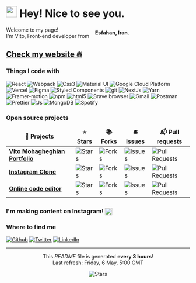 <h1><img src="https://emojis.slackmojis.com/emojis/images/1531849430/4246/blob-sunglasses.gif?1531849430" width="30"/> Hey! Nice to see you.</h1>


<div style="display:flex; align-items:center;" >Welcome to my page! </br> I'm Vito, Front-end developer from <img src="https://cdn-icons.flaticon.com/png/512/4009/premium/4009076.png?token=exp=1651840438~hmac=07c289c9d50e7d75ae74a3fa52d6b1f4" width="16"/> <b>Esfahan, Iran</b>. </div>



<h2><a href="https://vito.vercel.app" target="_blank">Check my website 🔥</a></h2>


<h3>Things I code with</h3>
<p>
  <img alt="React" src="https://img.shields.io/badge/-React-45b8d8?style=flat-square&logo=react&logoColor=white" />
  <img alt="Webpack" src="https://img.shields.io/badge/-Webpack-8DD6F9?style=flat-square&logo=webpack&logoColor=white" /> 
  <img alt="Css3" src="https://img.shields.io/badge/-Css3-2088FF?style=flat-square&logo=css3&logoColor=white" />
  <img alt="Material UI" src="https://img.shields.io/badge/-Material_UI-blue?style=flat-square&logo=mui&logoColor=white" />
  <img alt="Google Cloud Platform" src="https://img.shields.io/badge/-Netlify-1a73e8?style=flat-square&logo=netlify&logoColor=white" />
  <img alt="Vercel" src="https://img.shields.io/badge/-Vercel-5849BE?style=flat-square&logo=vercel&logoColor=white" />
  <img alt="Figma" src="https://img.shields.io/badge/-Figma-311C87?style=flat-square&logo=figma&logoColor=white" />
  <img alt="Styled Components" src="https://img.shields.io/badge/-Styled_Components-db7092?style=flat-square&logo=styled-components&logoColor=white" />
  <img alt="git" src="https://img.shields.io/badge/-Git-F05032?style=flat-square&logo=git&logoColor=white" />
  <img alt="NextJs" src="https://img.shields.io/badge/-NextJs-ea2845?style=flat-square&logo=next.js&logoColor=white" />
  <img alt="Yarn" src="https://img.shields.io/badge/-Yarn-DD0031?style=flat-square&logo=Yarn&logoColor=white" />
  <img alt="Framer-motion" src="https://img.shields.io/badge/-framer_motion-ff0000?style=flat-square&logo=framer&logoColor=white" />
  <img alt="npm" src="https://img.shields.io/badge/-NPM-ff0000?style=flat-square&logo=npm&logoColor=white" />
  <img alt="html5" src="https://img.shields.io/badge/-HTML5-E34F26?style=flat-square&logo=html5&logoColor=white" />
  <img alt="Brave browser" src="https://img.shields.io/badge/-Brave_Browser-FB542B?style=flat-square&logo=brave&logoColor=white" />
  <img alt="Gmail" src="https://img.shields.io/badge/-Gmail-EC4A3F?style=flat-square&logo=gmail&logoColor=white" />
  <img alt="Postman" src="https://img.shields.io/badge/-Postman-F9A03C?style=flat-square&logo=postman&logoColor=white" />
  <img alt="Prettier" src="https://img.shields.io/badge/-Prettier-F7B93E?style=flat-square&logo=prettier&logoColor=white" />
  <img alt="Js" src="https://img.shields.io/badge/-Js-F7B93E?style=flat-square&logo=javascript&logoColor=white" />
  <img alt="MongoDB" src="https://img.shields.io/badge/-MongoDB-13aa52?style=flat-square&logo=mongodb&logoColor=white" />
  <img alt="Spotify" src="https://img.shields.io/badge/-Spotify-43853d?style=flat-square&logo=spotify&logoColor=white" />
</p>
<h3>Open source projects</h3>
<table>
  <thead align="center">
    <tr border: none;>
      <td><b>🎁 Projects</b></td>
      <td><b>⭐ Stars</b></td>
      <td><b>📚 Forks</b></td>
      <td><b>🛎 Issues</b></td>
      <td><b>📬 Pull requests</b></td>
    </tr>
  </thead>
  <tbody>
    <tr>
      <td><a href="https://github.com/vito-mohagheghian/vito-mohagheghian-portfolio"><b>Vito Mohagheghian Portfolio</b></a></td>
      <td><img alt="Stars" src="https://img.shields.io/github/stars/vito-mohagheghian/portfolio?style=flat-square&labelColor=343b41"/></td>
      <td><img alt="Forks" src="https://img.shields.io/github/forks/vito-mohagheghian/portfolio?style=flat-square&labelColor=343b41"/></td>
      <td><img alt="Issues" src="https://img.shields.io/github/issues/vito-mohagheghian/portfolio?style=flat-square&labelColor=343b41"/></td>
      <td><img alt="Pull Requests" src="https://img.shields.io/github/issues-pr/vito-mohagheghian/portfolio?style=flat-square&labelColor=343b41"/></td>
    </tr>
	  <tr>
      <td><a href="https://github.com/thmsgbrt/Chrome-Extension-with-React-and-Typescript-Starter-Pack"><b>Instagram Clone</b></a></td>
      <td><img alt="Stars" src="https://img.shields.io/github/stars/vito-mohagheghian/Instagram-clone?style=flat-square&labelColor=343b41"/></td>
      <td><img alt="Forks" src="https://img.shields.io/github/forks/vito-mohagheghian/Instagram-clone?style=flat-square&labelColor=343b41"/></td>
      <td><img alt="Issues" src="https://img.shields.io/github/issues/vito-mohagheghian/Instagram-clone?style=flat-square&labelColor=343b41"/></td>
      <td><img alt="Pull Requests" src="https://img.shields.io/github/issues-pr/vito-mohagheghian/Instagram-clone?style=flat-square&labelColor=343b41"/></td>
    </tr>
    <tr>
      <td><a href="https://github.com/thmsgbrt/nodejs-typescript-express-apollo-graphql-starter"><b>Online code editor</b></a></td>
      <td><img alt="Stars" src="https://img.shields.io/github/stars/vito-mohagheghian/online-code-editor?style=flat-square&labelColor=343b41"/></td>
      <td><img alt="Forks" src="https://img.shields.io/github/forks/vito-mohagheghian/online-code-editor?style=flat-square&labelColor=343b41"/></td>
      <td><img alt="Issues" src="https://img.shields.io/github/issues/vito-mohagheghian/online-code-editor?style=flat-square&labelColor=343b41"/></td>
      <td><img alt="Pull Requests" src="https://img.shields.io/github/issues-pr/vito-mohagheghian/online-code-editor?style=flat-square&labelColor=343b41"/></td>
    </tr>
  </tbody>
</table>
<h3>I'm making content on Instagram! <img src="https://cdn-icons.flaticon.com/png/512/4138/premium/4138124.png?token=exp=1651838122~hmac=c179691d392c5483916fdc759a456bd6" style="transform:translateY(25%);" width="20"/></h3>


<h3>Where to find me</h3>
<p><a href="https://github.com/vito-mohagheghian" target="_blank"><img alt="Github" src="https://img.shields.io/badge/GitHub-DD0031?&style=for-the-badge&logo=Github&logoColor=white" /></a> <a href="https://twitter.com/hereisvito" target="_blank"><img alt="Twitter" src="https://img.shields.io/badge/twitter-%231DA1F2.svg?&style=for-the-badge&logo=twitter&logoColor=white" /></a> <a href="https://www.linkedin.com/in/mohammad-mohagheghian-5a8160214/" target="_blank"><img alt="LinkedIn" src="https://img.shields.io/badge/linkedin-FB542B?&style=for-the-badge&logo=linkedin&logoColor=white" /></a> 

------------
<p align="center">This <i>README</i> file is generated <b>every 3 hours</b>!</br>Last refresh: Friday, 6 May, 5:00 GMT<br /></p>
<p align="center"><img alt="Stars" src="https://img.shields.io/github/stars/vito-mohagheghian/vito-mohagheghian?style=flat-square&labelColor=343b41"/></p>

